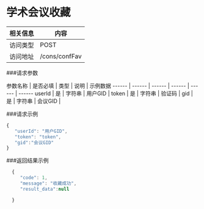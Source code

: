# 学术会议收藏
 相关信息 | 内容
 ------ | ------
 访问类型 | POST
 访问地址 | /cons/confFav

###请求参数

 参数名称 | 是否必填 | 类型 | 说明 | 示例数据
 ------ | ------ | ------ | ------ | ------ | ------
 userId | 是 | 字符串 | 用户GID | 
 token | 是 | 字符串 | 验证码 | 
 gid | 是 | 字符串 | 会议GID | 

###请求示例
```javascript
{
   "userId": "用户GID",
   "token": "token",
   "gid":"会议GID"
}
```

###返回结果示例

```javascript
  {
     "code": 1,
     "message": "收藏成功",
     "result_data":null

  }



```
